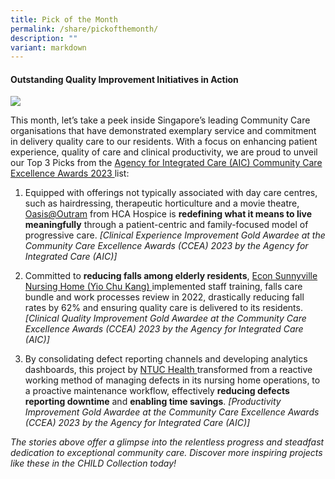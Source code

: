 ```yaml
---
title: Pick of the Month
permalink: /share/pickofthemonth/
description: ""
variant: markdown
---
```

#### **Outstanding Quality Improvement Initiatives in Action**

![](/images/CHILD_posts__5_.png)

This month, let’s take a peek inside Singapore’s leading Community Care organisations that have demonstrated exemplary service and commitment in delivery quality care to our residents. With a focus on enhancing patient experience, quality of care and clinical productivity, we are proud to unveil our Top 3 Picks from the <a rel="noopene" target="blank" href="https://www.aic.sg/partners/community-care-excellence-awards/"> Agency for Integrated Care (AIC) Community Care Excellence Awards 2023 </a> list:

1. Equipped with offerings not typically associated with day care centres, such as hairdressing, therapeutic horticulture and a movie theatre, <a rel="noopene" target="blank" href="https://for.sg/child-chi-sg-child-collection-hca-ccea2023-22">Oasis@Outram</a> from HCA Hospice is **redefining what it means to live meaningfully** through a patient-centric and family-focused model of progressive care. *\[Clinical Experience Improvement Gold Awardee at the Community Care Excellence Awards (CCEA) 2023 by the Agency for Integrated Care (AIC)\]*

2. Committed to **reducing falls among elderly residents**, <a rel="noopene" target="blank" href="https://for.sg/child-chi-sg-child-collection-esnh-ccea2023-25"> Econ Sunnyville Nursing Home (Yio Chu Kang) </a> implemented staff training, falls care bundle and work processes review in 2022, drastically reducing fall rates by 62% and ensuring quality care is delivered to its residents. *\[Clinical Quality Improvement Gold Awardee at the Community Care Excellence Awards (CCEA) 2023 by the Agency for Integrated Care (AIC)\]*
3. By consolidating defect reporting channels and developing analytics dashboards, this project by <a rel="noopene" target="blank" href="https://for.sg/child-chi-sg-child-collection-ntuch-ccea2023-29"> NTUC Health </a> transformed from a reactive working method of managing defects in its nursing home operations, to a proactive maintenance workflow, effectively **reducing defects reporting downtime** and **enabling time savings**. *\[Productivity Improvement Gold Awardee at the Community Care Excellence Awards (CCEA) 2023 by the Agency for Integrated Care (AIC)\]*

<em> The stories above offer a glimpse into the relentless progress and steadfast dedication to exceptional community care. Discover more inspiring projects like these in the CHILD Collection today! </em>